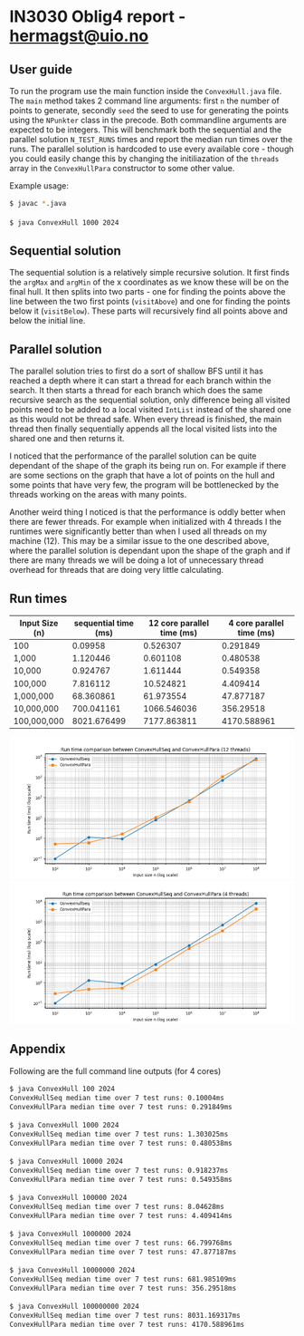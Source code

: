 # IN3030 Oblig4 report - hermagst@uio.no
## User guide
To run the program use the main function inside the `ConvexHull.java` file. The `main` method takes 2 command line arguments: first `n` the number of points to generate, secondly `seed` the seed to use for generating the points using the `NPunkter` class in the precode. Both commandline arguments are expected to be integers. This will benchmark both the sequential and the parallel solution `N_TEST_RUNS` times and report the median run times over the runs. The parallel solution is hardcoded to use every available core - though you could easily change this by changing the initiliazation of the `threads` array in the `ConvexHullPara` constructor to some other value.

Example usage:
```sh
$ javac *.java

$ java ConvexHull 1000 2024
```

## Sequential solution
The sequential solution is a relatively simple recursive solution. It first finds the `argMax` and `argMin` of the x coordinates as we know these will be on the final hull. It then splits into two parts - one for finding the points above the line between the two first points (`visitAbove`) and one for finding the points below it (`visitBelow`). These parts will recursively find all points above and below the initial line.

## Parallel solution
The parallel solution tries to first do a sort of shallow BFS until it has reached a depth where it can start a thread for each branch within the search. It then starts a thread for each branch which does the same recursive search as the sequential solution, only difference being all visited points need to be added to a local visited `IntList` instead of the shared one as this would not be thread safe. When every thread is finished, the main thread then finally sequentially appends all the local visited lists into the shared one and then returns it.

I noticed that the performance of the parallel solution can be quite dependant of the shape of the graph its being run on. For example if there are some sections on the graph that have a lot of points on the hull and some points that have very few, the program will be bottlenecked by the threads working on the areas with many points.

Another weird thing I noticed is that the performance is oddly better when there are fewer threads. For example when initialized with 4 threads I the runtimes were significantly better than when I used all threads on my machine (12). This may be a similar issue to the one described above, where the parallel solution is dependant upon the shape of the graph and if there are many threads we will be doing a lot of unnecessary thread overhead for threads that are doing very little calculating.

## Run times
| Input Size (n) | sequential time (ms)  | 12 core parallel time (ms) | 4 core parallel time (ms) |
|----------------|-----------------------|----------------------------|---------------------------|
| 100            | 0.09958               | 0.526307                   | 0.291849                  |
| 1,000          | 1.120446              | 0.601108                   | 0.480538                  |
| 10,000         | 0.924767              | 1.611444                   | 0.549358                  |
| 100,000        | 7.816112              | 10.524821                  | 4.409414                  |
| 1,000,000      | 68.360861             | 61.973554                  | 47.877187                 |
| 10,000,000     | 700.041161            | 1066.546036                | 356.29518                 |
| 100,000,000    | 8021.676499           | 7177.863811                | 4170.588961               |
![Run times 12 cores](./runtimes12.png "Run times 12 cores")
![Run times 4 cores](./runtimes4.png "Run times 4 cores")

## Appendix
Following are the full command line outputs (for 4 cores)

```
$ java ConvexHull 100 2024
ConvexHullSeq median time over 7 test runs: 0.10004ms
ConvexHullPara median time over 7 test runs: 0.291849ms

$ java ConvexHull 1000 2024
ConvexHullSeq median time over 7 test runs: 1.303025ms
ConvexHullPara median time over 7 test runs: 0.480538ms

$ java ConvexHull 10000 2024
ConvexHullSeq median time over 7 test runs: 0.918237ms
ConvexHullPara median time over 7 test runs: 0.549358ms

$ java ConvexHull 100000 2024
ConvexHullSeq median time over 7 test runs: 8.04628ms
ConvexHullPara median time over 7 test runs: 4.409414ms

$ java ConvexHull 1000000 2024
ConvexHullSeq median time over 7 test runs: 66.799768ms
ConvexHullPara median time over 7 test runs: 47.877187ms

$ java ConvexHull 10000000 2024
ConvexHullSeq median time over 7 test runs: 681.985109ms
ConvexHullPara median time over 7 test runs: 356.29518ms

$ java ConvexHull 100000000 2024
ConvexHullSeq median time over 7 test runs: 8031.169317ms
ConvexHullPara median time over 7 test runs: 4170.588961ms
```
